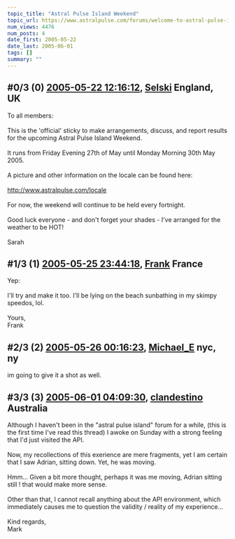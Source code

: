 ```yaml
---
topic_title: "Astral Pulse Island Weekend"
topic_url: https://www.astralpulse.com/forums/welcome-to-astral-pulse-island!/astral-pulse-island-weekend-18988
num_views: 4476
num_posts: 4
date_first: 2005-05-22
date_last: 2005-06-01
tags: []
summary: ""
---
```


## \#0/3 (0) [2005-05-22 12:16:12](https://www.astralpulse.com/forums/index.php?msg=163761), [Selski](https://www.astralpulse.com/forums/profile/?u=6012) England, UK ##
<section>
To all members:
<br>
<br>
This is the 'official' sticky to make arrangements, discuss, and report results for the upcoming Astral Pulse Island Weekend.
<br>
<br>
It runs from Friday Evening 27th of May until Monday Morning 30th May 2005.
<br>
<br>
A picture and other information on the locale can be found here:
<br>
<br>
<a class="bbc_link" href="http://www.astralpulse.com/locale" rel="noopener" target="_blank">
 http://www.astralpulse.com/locale
</a>
<br>
<br>
For now, the weekend will continue to be held every fortnight.
<br>
<br>
Good luck everyone - and don't forget your shades - I've arranged for the weather to be HOT!
<br>
<br>
Sarah
</section>

## \#1/3 (1) [2005-05-25 23:44:18](https://www.astralpulse.com/forums/index.php?msg=164193), [Frank](https://www.astralpulse.com/forums/profile/?u=359) France ##
<section>
Yep:
<br>
<br>
I'll try and make it too. I'll be lying on the beach sunbathing in my skimpy speedos, lol.
<br>
<br>
Yours,
<br>
Frank
</section>

## \#2/3 (2) [2005-05-26 00:16:23](https://www.astralpulse.com/forums/index.php?msg=164199), [Michael_E](https://www.astralpulse.com/forums/profile/?u=2864) nyc, ny ##
<section>
im going to give it a shot as well.
</section>

## \#3/3 (3) [2005-06-01 04:09:30](https://www.astralpulse.com/forums/index.php?msg=164918), [clandestino](https://www.astralpulse.com/forums/profile/?u=691) Australia ##
<section>
Although I haven't been in the "astral pulse island" forum for a while, (this is the first time I've read this thread) I awoke on Sunday with a strong feeling that I'd just visited the API.
<br>
<br>
Now, my recollections of this exerience are mere fragments, yet I am certain that I saw Adrian, sitting down. Yet, he was moving.
<br>
<br>
Hmm... Given a bit more thought, perhaps it was me moving, Adrian sitting still ! that would make more sense.
<br>
<br>
Other than that, I cannot recall anything about the API environment, which immediately causes me to question the validity / reality of my experience...
<br>
<br>
Kind regards,
<br>
Mark
</section>
